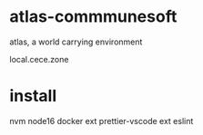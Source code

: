 # atlas-commmunesoft

atlas, a world carrying environment

local.cece.zone

# install

nvm
node16
docker
ext prettier-vscode
ext eslint
